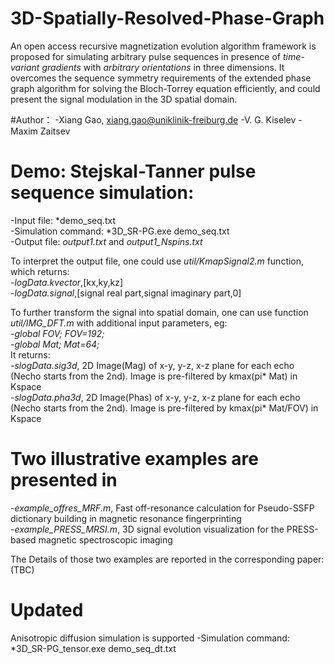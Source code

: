 # 3D-Spatially-Resolved-Phase-Graph 
An open access recursive magnetization evolution algorithm framework is proposed for simulating arbitrary pulse sequences in presence of *time-variant gradients* with *arbitrary orientations* in three dimensions. 
It overcomes the sequence symmetry requirements of the extended phase graph algorithm for solving the Bloch-Torrey equation efficiently, and could present the signal modulation in the 3D spatial domain. 

#Author： 
-Xiang Gao, xiang.gao@uniklinik-freiburg.de
-V. G. Kiselev 
-Maxim Zaitsev

# Demo: Stejskal-Tanner pulse sequence simulation:  
-Input file: *demo_seq.txt  
-Simulation command: *3D_SR-PG.exe demo_seq.txt  
-Output file: *output1.txt* and *output1_Nspins.txt*  

To interpret the output file, one could use *util/KmapSignal2.m* function, which returns:  
-*logData.kvector*,[kx,ky,kz]  
-*logData.signal*,[signal real part,signal imaginary part,0]   

To further transform the signal into spatial domain, one can use function *util/IMG_DFT.m* with additional input parameters, eg:  
-*global FOV; FOV=192;*  
-*global Mat; Mat=64;*  
It returns:  
-*slogData.sig3d*, 2D Image(Mag) of x-y, y-z, x-z plane for each echo (Necho starts from the 2nd). Image is pre-filtered by kmax(pi* Mat) in Kspace    
-*slogData.pha3d*, 2D Image(Phas) of x-y, y-z, x-z plane for each echo (Necho starts from the 2nd). Image is pre-filtered by kmax(pi* Mat/FOV) in Kspace    

# Two illustrative examples are presented in  
-*example_offres_MRF.m*, Fast off-resonance calculation for Pseudo-SSFP dictionary building in magnetic resonance fingerprinting  
-*example_PRESS_MRSI.m*, 3D signal evolution visualization for the PRESS-based magnetic spectroscopic imaging   

The Details of those two examples are reported in the corresponding paper:  
(TBC)  
  
# Updated
Anisotropic diffusion simulation is supported
-Simulation command: *3D_SR-PG_tensor.exe demo_seq_dt.txt  
